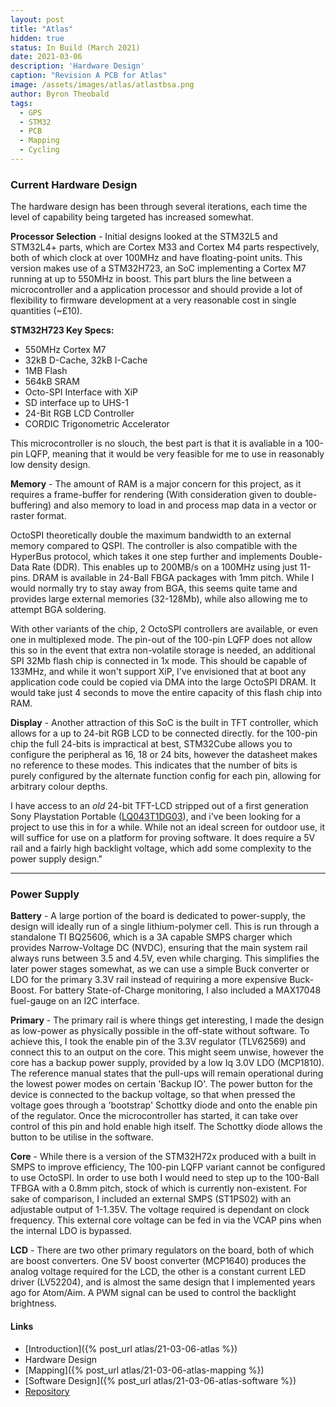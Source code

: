 ```yaml
---
layout: post
title: "Atlas"
hidden: true
status: In Build (March 2021)
date: 2021-03-06
description: 'Hardware Design'
caption: "Revision A PCB for Atlas"
image: /assets/images/atlas/atlastbsa.png
author: Byron Theobald
tags: 
  - GPS
  - STM32
  - PCB
  - Mapping
  - Cycling
---
```


### Current Hardware Design

The hardware design has been through several iterations, each time the level of capability being targeted has increased somewhat. 

**Processor Selection** - Initial designs looked at the STM32L5 and STM32L4+ parts, which are Cortex M33 and Cortex M4 parts respectively, both of which clock at over 100MHz and have floating-point units.
This version makes use of a STM32H723, an SoC implementing a Cortex M7 running at up to 550MHz in boost. This part blurs the line between a microcontroller and a application processor and should provide a lot of flexibility to firmware development at a very reasonable cost in single quantities (~£10).

**STM32H723 Key Specs:**
- 550MHz Cortex M7
- 32kB D-Cache, 32kB I-Cache
- 1MB Flash
- 564kB SRAM
- Octo-SPI Interface with XiP
- SD interface up to UHS-1
- 24-Bit RGB LCD Controller
- CORDIC Trigonometric Accelerator

This microcontroller is no slouch, the best part is that it is avaliable in a 100-pin LQFP, meaning that it would be very feasible for me to use in reasonably low density design.

**Memory** - The amount of RAM is a major concern for this project, as it requires a frame-buffer for rendering (With consideration given to double-buffering) and also memory to load in and process map data in a vector or raster format.

OctoSPI theoretically double the maximum bandwidth to an external memory compared to QSPI. The controller is also compatible with the HyperBus protocol, which takes it one step further and implements Double-Data Rate (DDR). This enables up to 200MB/s on a 100MHz using just 11-pins. DRAM is available in 24-Ball FBGA packages with 1mm pitch. While I would normally try to stay away from BGA, this seems quite tame and provides large external memories (32-128Mb), while also allowing me to attempt BGA soldering.

With other variants of the chip, 2 OctoSPI controllers are available, or even one in multiplexed mode. The pin-out of the 100-pin LQFP does not allow this so in the event that extra non-volatile storage is needed, an additional SPI 32Mb flash chip is connected in 1x mode. This should be capable of 133MHz, and while it won't support XiP, I've envisioned that at boot any application code could be copied via DMA into the large OctoSPI DRAM. It would take just 4 seconds to move the entire capacity of this flash chip into RAM.

**Display** - Another attraction of this SoC is the built in TFT controller, which allows for a up to 24-bit RGB LCD to be connected directly. for the 100-pin chip the full 24-bits is impractical at best, STM32Cube allows you to configure the peripheral as 16, 18 or 24 bits, however the datasheet makes no reference to these modes. This indicates that the number of bits is purely configured by the alternate function config for each pin, allowing for arbitrary colour depths.

I have access to an *old* 24-bit TFT-LCD stripped out of a first generation Sony Playstation Portable ([LQ043T1DG03](http://cdn.sparkfun.com/datasheets/LCD/Color/LQ043T1DG03.pdf)), and i've been looking for a project to use this in for a while. While not an ideal screen for outdoor use, it will suffice for use on a platform for proving software. It does require a 5V rail and a fairly high backlight voltage, which add some complexity to the power supply design."

---

### Power Supply

**Battery** - A large portion of the board is dedicated to power-supply, the design will ideally run of a single lithium-polymer cell. This is run through a standalone TI BQ25606, which is a 3A capable SMPS charger which provides Narrow-Voltage DC (NVDC), ensuring that the main system rail always runs between 3.5 and 4.5V, even while charging. This simplifies the later power stages somewhat, as we can use a simple Buck converter or LDO for the primary 3.3V rail instead of requiring a more expensive Buck-Boost. For battery State-of-Charge monitoring, I also included a MAX17048 fuel-gauge on an I2C interface.

**Primary** - The primary rail is where things get interesting, I made the design as low-power as physically possible in the off-state without software. To achieve this, I took the enable pin of the 3.3V regulator (TLV62569) and connect this to an output on the core. This might seem unwise, however the core has a backup power supply, provided by a low Iq 3.0V LDO (MCP1810). The reference manual states that the pull-ups will remain operational during the lowest power modes on certain 'Backup IO'.
The power button for the device is connected to the backup voltage, so that when pressed the voltage goes through a 'bootstrap' Schottky diode and onto the enable pin of the regulator. Once the microcontroller has started, it can take over control of this pin and hold enable high itself. The Schottky diode allows the button to be utilise in the software.

**Core** - While there is a version of the STM32H72x produced with a built in SMPS to improve efficiency, The 100-pin LQFP variant cannot be configured to use OctoSPI. In order to use both I would need to step up to the 100-Ball TFBGA with a 0.8mm pitch, stock of which is currently non-existent. For sake of comparison, I included an external SMPS (ST1PS02) with an adjustable output of 1-1.35V. The voltage required is dependant on clock frequency. This external core voltage can be fed in via the VCAP pins when the internal LDO is bypassed.

**LCD** - There are two other primary regulators on the board, both of which are boost converters. One 5V boost converter (MCP1640) produces the analog voltage required for the LCD, the other is a constant current LED driver (LV52204), and is almost the same design that I implemented years ago for Atom/Aim. A PWM signal can be used to control the backlight brightness.

#### Links

- [Introduction]({% post_url atlas/21-03-06-atlas %})
- Hardware Design
- [Mapping]({% post_url atlas/21-03-06-atlas-mapping %})
- [Software Design]({% post_url atlas/21-03-06-atlas-software %})
- [Repository](https://github.com/btheobald/atlas/tree/atlas_dev)
